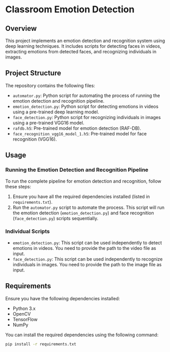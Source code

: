 # Classroom Emotion Detection

## Overview

This project implements an emotion detection and recognition system using deep learning techniques. It includes scripts for detecting faces in videos, extracting emotions from detected faces, and recognizing individuals in images.

## Project Structure

The repository contains the following files:

- `automator.py`: Python script for automating the process of running the emotion detection and recognition pipeline.
- `emotion_detection.py`: Python script for detecting emotions in videos using a pre-trained deep learning model.
- `face_detection.py`: Python script for recognizing individuals in images using a pre-trained VGG16 model.
- `rafdb.h5`: Pre-trained model for emotion detection (RAF-DB).
- `face_recognition_vgg16_model_1.h5`: Pre-trained model for face recognition (VGG16).

## Usage

### Running the Emotion Detection and Recognition Pipeline

To run the complete pipeline for emotion detection and recognition, follow these steps:

1. Ensure you have all the required dependencies installed (listed in `requirements.txt`).
2. Run the `automator.py` script to automate the process. This script will run the emotion detection (`emotion_detection.py`) and face recognition (`face_detection.py`) scripts sequentially.

### Individual Scripts

- `emotion_detection.py`: This script can be used independently to detect emotions in videos. You need to provide the path to the video file as input.
- `face_detection.py`: This script can be used independently to recognize individuals in images. You need to provide the path to the image file as input.

## Requirements

Ensure you have the following dependencies installed:

- Python 3.x
- OpenCV
- TensorFlow
- NumPy

You can install the required dependencies using the following command:

```bash
pip install -r requirements.txt
